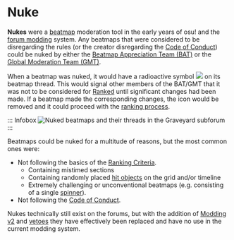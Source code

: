 # Nuke

**Nukes** were a [beatmap](/wiki/Beatmap) moderation tool in the early years of osu! and the [forum modding](/wiki/Modding/Forum_modding) system. Any beatmaps that were considered to be disregarding the rules (or the creator disregarding the [Code of Conduct](/wiki/Rules/Code_of_Conduct_for_Modding_and_Mapping)) could be nuked by either the [Beatmap Appreciation Team (BAT)](/wiki/People/Beatmap_Appreciation_Team) or the [Global Moderation Team (GMT)](/wiki/People/Global_Moderation_Team).

When a beatmap was nuked, it would have a radioactive symbol ![](/wiki/shared/icon/nuke.gif) on its beatmap thread. This would signal other members of the BAT/GMT that it was not to be considered for [Ranked](/wiki/Beatmap_ranking_procedure#ranked) until significant changes had been made. If a beatmap made the corresponding changes, the icon would be removed and it could proceed with the [ranking process](/wiki/Beatmap_ranking_procedure).

::: Infobox
![](img/forum-listing-nuke.png "Nuked beatmaps and their threads in the Graveyard subforum")
:::

Beatmaps could be nuked for a multitude of reasons, but the most common ones were:

- Not following the basics of the [Ranking Criteria](/wiki/Ranking_Criteria).
  - Containing mistimed sections
  - Containing randomly placed [hit objects](/wiki/Gameplay/Hit_object) on the grid and/or timeline
  - Extremely challenging or unconventional beatmaps (e.g. consisting of a single [spinner](/wiki/Gameplay/Hit_object/Spinner)).
- Not following the [Code of Conduct](/wiki/Rules/Code_of_Conduct_for_Modding_and_Mapping).

Nukes technically still exist on the forums, but with the addition of [Modding v2](/wiki/Beatmap_discussion) and [vetoes](/wiki/People/Beatmap_Nominators/Beatmap_Veto) they have effectively been replaced and have no use in the current modding system.
